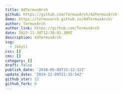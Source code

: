 ```yaml
---
title: 4dTermuxArch
github: https://github.com/TermuxArch/4dTermuxArch
demo: https://termuxarch.github.io/4dTermuxArch/
author: TermuxArch
author_link: https://github.com/TermuxArch
date: 2023-11-30T12:38:01.300Z
description: 4dTermuxArch
ssg:
  - Jekyll
css: []
cms: []
category: []
draft: false
publish_date: '2018-05-09T15:12:32Z'
update_date: '2019-12-09T21:15:54Z'
github_star: 12
github_fork: 0
---
```


